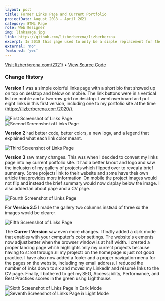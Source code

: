 ```yaml
---
layout: post
title: Former Links Page and Current Portfolio
projectDate: August 2018 – April 2021
category: HTML Page
role: Web Designer
img: linkspage.jpg
link: https://github.com/lizberberena/lizberberena
excerpt: In 2018 this page used to only be a simple replacement for the linktr.ee service as a page of my most important website links, but in 2020 I realized it could be a good minimalist portfolio website. My favorite additions to this version of my portfolio are the flippable project cards and the automatic dark theme.
external: "no"
featured: "yes"
---
```


<p class="caption"><a href="https://lizberberena.com/2021/" target="_blank">Visit lizberberena.com/2021/</a> • <a href="https://github.com/lizberberena/2021" target="_blank">View Source Code</a></p>
<h3>Change History</h3>
<p><strong>Version 1</strong> was a simple colorful links page with a short bio that showed up on top on desktop and below on mobile. The link buttons were in a vertical list on mobile and a two-row grid on desktop. I went overboard and put eight links in this first version, including one to my portfolio site at the time (<a href="https://lizberberena.com/2020/" target="_blank">https://lizberberena.com/2020/</a>).</p>
<img src="https://lizberberena.com/img/linkspage.jpg" alt="First Screenshot of Links Page" class="img-fluid"/>
<br>
<img src="https://lizberberena.com/img/links-page-v1.jpg" alt="Second Screenshot of Links Page" class="img-fluid"/>
<p><strong>Version 2</strong> had better code, better colors, a new logo, and a legend that explained what each link color meant.</p>
<img src="https://lizberberena.com/img/links-page-v2.png" alt="Third Screenshot of Links Page" class="img-fluid"/>
<p><strong>Version 3</strong> saw many changes. This was when I decided to convert my links page into my current portfolio site. It had a better layout and logo and saw the inclusion of my gallery of projects which flipped over to reveal a brief summary. Some projects link to their website and some have their own article that provides more information. On mobile the project images would not flip and instead the brief summary would now display below the image. I also added an about page and a CV page.</p>
<img src="https://lizberberena.com/img/links-page-v3-long-v1.png" alt="Fourth Screenshot of Links Page" class="img-fluid"/>
<p>For <strong>Version 3.5</strong> I made the gallery two columns instead of three so the images would be clearer.</p>
<img src="https://lizberberena.com/img/links-page-v3-long-v2.png" alt="Fifth Screenshot of Links Page" class="img-fluid"/>
<p>The <strong>Current Version</strong> saw even more changes. I finally added a dark mode that enables with your computer's color settings. The website's elements now adjust better when the browser window is at half width. I created a proper landing page which highlights only my current projects because having to scroll through all my projects on the home page is just not good practice. I have also now added a footer and a proper navigation menu for the pages on the website, including my email address. I reduced the number of links down to six and moved my LinkedIn and résumé links to the CV page. Finally, I bothered to get my SEO, Accessability, Performance, and Best Practices scores in the green using Lighthouse.</p>
<img src="https://lizberberena.com/img/links-page-v4-dark.png" alt="Sixth Screenshot of Links Page in Dark Mode" class="img-fluid"/>
<br>
<img src="https://lizberberena.com/img/links-page-v4-light.png" alt="Seventh Screenshot of Links Page in Light Mode" class="img-fluid"/>

